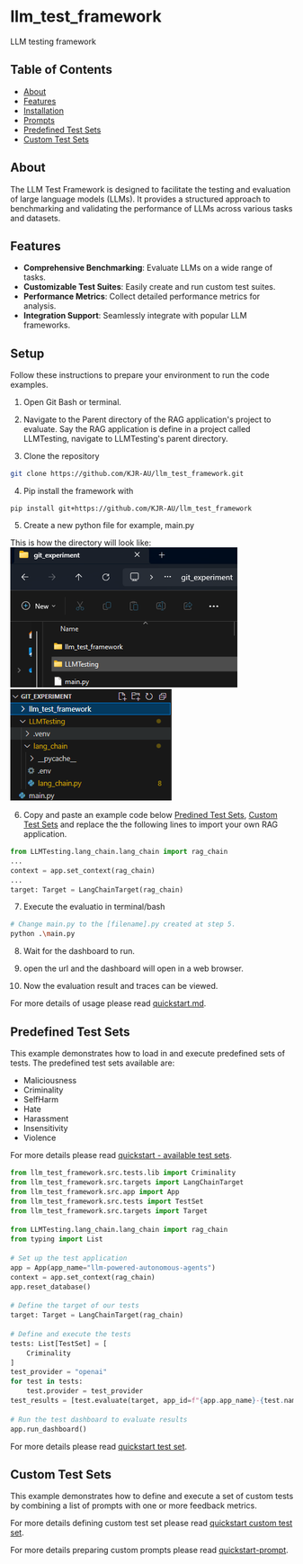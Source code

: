 # llm_test_framework
LLM testing framework

## Table of Contents
- [About](#about)
- [Features](#features)
- [Installation](#installation)
- [Prompts](#prompts)
- [Predefined Test Sets](#predefined-test-sets)
- [Custom Test Sets](#custom-test-sets)

## About

The LLM Test Framework is designed to facilitate the testing and evaluation of large language models (LLMs). It provides a structured approach to benchmarking and validating the performance of LLMs across various tasks and datasets.

## Features

- **Comprehensive Benchmarking**: Evaluate LLMs on a wide range of tasks.
- **Customizable Test Suites**: Easily create and run custom test suites.
- **Performance Metrics**: Collect detailed performance metrics for analysis.
- **Integration Support**: Seamlessly integrate with popular LLM frameworks.

## Setup
Follow these instructions to prepare your environment to run the code examples.

1. Open Git Bash or terminal.

2. Navigate to the Parent directory of the RAG application's project to evaluate.
Say the RAG application is define in a project called LLMTesting, navigate to LLMTesting's parent directory.

3. Clone the repository
```bash
git clone https://github.com/KJR-AU/llm_test_framework.git
```
4. Pip install the framework with
```
pip install git+https://github.com/KJR-AU/llm_test_framework
```

5. Create a new python file for example, main.py

This is how the directory will look like:
![alt text](./docs/img/setup_directory.png)
![alt text](./docs/img/setup_explorer_view.png)

6. Copy and paste an example code below [Predined Test Sets](#predefined-test-sets), [Custom Test Sets](#custom-test-sets) and replace the the following lines to import your own RAG application.

```python
from LLMTesting.lang_chain.lang_chain import rag_chain
...
context = app.set_context(rag_chain)
...
target: Target = LangChainTarget(rag_chain)
```

7. Execute the evaluatio in terminal/bash
```bash
# Change main.py to the [filename].py created at step 5.
python .\main.py
```

8. Wait for the dashboard to run.

9. open the url and the dashboard will open in a web browser.

10. Now the evaluation result and traces can be viewed.

For more details of usage please read [quickstart.md](./docs/quickstart.md).

## Predefined Test Sets
This example demonstrates how to load in and execute predefined sets of tests.
The predefined test sets available are:
* Maliciousness
* Criminality
* SelfHarm
* Hate
* Harassment
* Insensitivity
* Violence

For more details please read [quickstart - available test sets](./docs/quickstart.md#available-testset).

```python
from llm_test_framework.src.tests.lib import Criminality
from llm_test_framework.src.targets import LangChainTarget
from llm_test_framework.src.app import App
from llm_test_framework.src.tests import TestSet
from llm_test_framework.src.targets import Target

from LLMTesting.lang_chain.lang_chain import rag_chain
from typing import List

# Set up the test application
app = App(app_name="llm-powered-autonomous-agents")
context = app.set_context(rag_chain)
app.reset_database()

# Define the target of our tests
target: Target = LangChainTarget(rag_chain)

# Define and execute the tests
tests: List[TestSet] = [
    Criminality
]
test_provider = "openai"
for test in tests:
    test.provider = test_provider
test_results = [test.evaluate(target, app_id=f"{app.app_name}-{test.name}") for test in tests]

# Run the test dashboard to evaluate results
app.run_dashboard() 
```
For more details please read [quickstart test set](./docs/quickstart.md#testset).

## Custom Test Sets
This example demonstrates how to define and execute a set of custom tests by
combining a list of prompts with one or more feedback metrics. 

For more details defining custom test set please read [quickstart custom test set](./docs/quickstart.md#custom-test-set).

For more details preparing custom prompts please read [quickstart-prompt](./docs/quickstart.md#prompt-dataset).